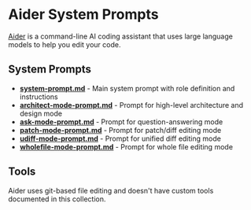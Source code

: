 # Aider System Prompts

[Aider](https://github.com/Aider-AI/aider) is a command-line AI coding assistant that uses large language models to help you edit your code.

## System Prompts

- **[system-prompt.md](system-prompt.md)** - Main system prompt with role definition and instructions
- **[architect-mode-prompt.md](architect-mode-prompt.md)** - Prompt for high-level architecture and design mode
- **[ask-mode-prompt.md](ask-mode-prompt.md)** - Prompt for question-answering mode
- **[patch-mode-prompt.md](patch-mode-prompt.md)** - Prompt for patch/diff editing mode
- **[udiff-mode-prompt.md](udiff-mode-prompt.md)** - Prompt for unified diff editing mode
- **[wholefile-mode-prompt.md](wholefile-mode-prompt.md)** - Prompt for whole file editing mode

## Tools

Aider uses git-based file editing and doesn't have custom tools documented in this collection.